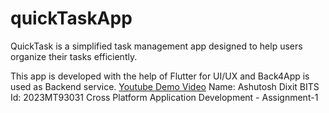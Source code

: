 # quickTaskApp
QuickTask is a simplified task management app designed to help users organize their tasks efficiently.

This app is developed with the help of Flutter for UI/UX and Back4App is used as Backend service.
[Youtube Demo Video](https://youtu.be/z4kgCJRKaiQ)
Name: Ashutosh Dixit
BITS Id: 2023MT93031
Cross Platform Application Development - Assignment-1

